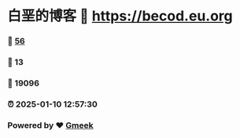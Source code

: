 # 白垩的博客 :link: https://becod.eu.org 
### :page_facing_up: [56](https://becod.eu.org/tag.html) 
### :speech_balloon: 13 
### :hibiscus: 19096 
### :alarm_clock: 2025-01-10 12:57:30 
### Powered by :heart: [Gmeek](https://github.com/Meekdai/Gmeek)
